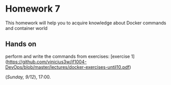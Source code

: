 # Homework 7

This homework will help you to acquire knowledge about Docker commands and container world 

## Hands on
 perform and write the commands from exercises: [exercise 1] (https://github.com/vinicius3w/if1004-DevOps/blob/master/lectures/docker-exercises-until10.pdf)

 (_Sunday, 9/12_), 17:00.

